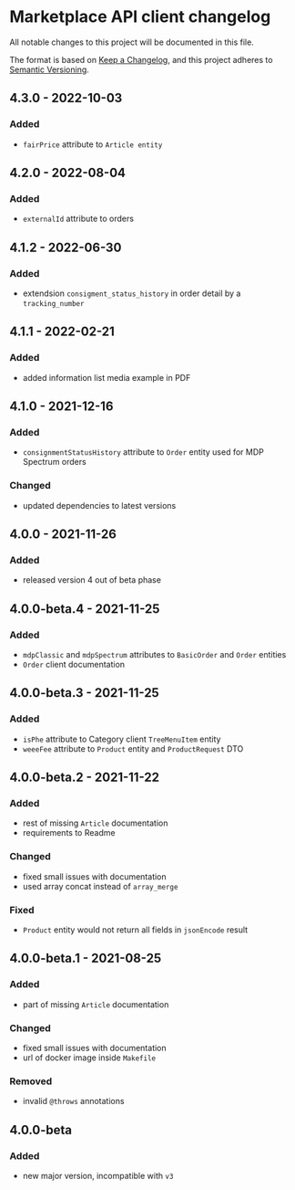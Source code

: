 # Marketplace API client changelog

All notable changes to this project will be documented in this file.

The format is based on [Keep a Changelog](https://keepachangelog.com/en/1.0.0/), and this project adheres to [Semantic Versioning](https://semver.org/spec/v2.0.0.html).

## 4.3.0 - 2022-10-03

### Added

- `fairPrice` attribute to `Article entity`

## 4.2.0 - 2022-08-04

### Added

- `externalId` attribute to orders

## 4.1.2 - 2022-06-30

### Added

- extendsion `consigment_status_history` in order detail by a `tracking_number`

## 4.1.1 - 2022-02-21

### Added

- added information list media example in PDF

## 4.1.0 - 2021-12-16

### Added

- `consignmentStatusHistory` attribute to `Order` entity used for MDP Spectrum orders

### Changed

- updated dependencies to latest versions

## 4.0.0 - 2021-11-26

### Added

- released version 4 out of beta phase

## 4.0.0-beta.4 - 2021-11-25

### Added

- `mdpClassic` and `mdpSpectrum` attributes to `BasicOrder` and `Order` entities
- `Order` client documentation

## 4.0.0-beta.3 - 2021-11-25

### Added

- `isPhe` attribute to Category client `TreeMenuItem` entity
- `weeeFee` attribute to `Product` entity and `ProductRequest` DTO

## 4.0.0-beta.2 - 2021-11-22

### Added

- rest of missing `Article` documentation
- requirements to Readme

### Changed

- fixed small issues with documentation
- used array concat instead of `array_merge`

### Fixed

- `Product` entity would not return all fields in `jsonEncode` result

## 4.0.0-beta.1 - 2021-08-25

### Added

- part of missing `Article` documentation

### Changed

- fixed small issues with documentation
- url of docker image inside `Makefile`

### Removed

- invalid `@throws` annotations

## 4.0.0-beta

### Added

- new major version, incompatible with `v3`
